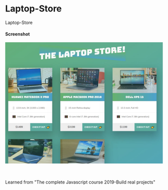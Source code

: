 # Laptop-Store
Laptop-Store
<br>

<h4>Screenshot</h4>

![GitHub Logo](/screenshot.JPG)

<br><br>
Learned from "The complete Javascript course 2019-Build real projects"
